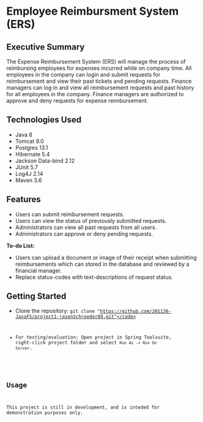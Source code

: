 # Employee Reimbursment System (ERS)

## Executive Summary
The Expense Reimbursement System (ERS) will manage the process of reimbursing employees for expenses incurred while on company time. All employees in the company can login and submit requests for reimbursement and view their past tickets and pending requests. Finance managers can log in and view all reimbursement requests and past history for all employees in the company. Finance managers are authorized to approve and deny requests for expense reimbursement.

## Technologies Used

* Java 8
* Tomcat 9.0
* Postgres 13.1
* Hibernate 5.4
* Jackson Data-bind 2.12
* JUnit 5.7
* Log4J 2.14
* Maven 3.6

## Features
* Users can submit reimbursement requests.
* Users can view the status of previously submitted requests.
* Administrators can view all past requests from all users.
* Administrators can approve or deny pending requests.

**To-do List:**
* Users can upload a document or image of their receipt when submitting reimbursements which can stored in the database and reviewed by a financial manager.
* Replace status-codes with text-descriptions of request status.

## Getting Started
* Clone the repository: <code>git clone "https://github.com/201130-JavaFS/project1-jasonSchroeder89.git"</code>

* For testing/evaluation: Open project in Spring Toolsuite, right-click project folder and select <code>Run As -> Run On Server</code>.

## Usage
This project is still in development, and is inteded for demonstration purposes only.

